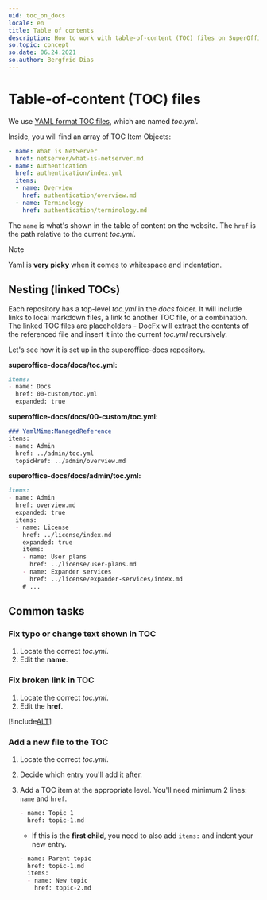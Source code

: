 ```yaml
---
uid: toc_on_docs
locale: en
title: Table of contents
description: How to work with table-of-content (TOC) files on SuperOfficeDocs
so.topic: concept
so.date: 06.24.2021
so.author: Bergfrid Dias
---
```


# Table-of-content (TOC) files

We use  [YAML format TOC files][1], which are named *toc.yml*.

Inside, you will find an array of TOC Item Objects:

```yml
- name: What is NetServer
  href: netserver/what-is-netserver.md
- name: Authentication
  href: authentication/index.yml
  items:
  - name: Overview
    href: authentication/overview.md
  - name: Terminology
    href: authentication/terminology.md
```

The `name` is what's shown in the table of content on the website.
The `href` is the path relative to the current *toc.yml*.

> [!NOTE]
> Yaml is **very picky** when it comes to whitespace and indentation.

## Nesting (linked TOCs)

Each repository has a top-level *toc.yml* in the *docs* folder. It will include links to local markdown files, a link to another TOC file, or a combination. The linked TOC files are placeholders - DocFx will extract the contents of the referenced file and insert it into the current *toc.yml* recursively.

Let's see how it is set up in the superoffice-docs repository.

**superoffice-docs/docs/toc.yml:**

```markdown
items:
- name: Docs
  href: 00-custom/toc.yml
  expanded: true
```

**superoffice-docs/docs/00-custom/toc.yml:**

```markdown
### YamlMime:ManagedReference
items:
- name: Admin
  href: ../admin/toc.yml
  topicHref: ../admin/overview.md
```

**superoffice-docs/docs/admin/toc.yml:**

```markdown
items:
- name: Admin
  href: overview.md
  expanded: true
  items:
  - name: License
    href: ../license/index.md
    expanded: true
    items:
    - name: User plans
      href: ../license/user-plans.md
    - name: Expander services
      href: ../license/expander-services/index.md
    # ...
```

## Common tasks

### Fix typo or change text shown in TOC

1. Locate the correct *toc.yml*.
2. Edit the **name**.

### Fix broken link in TOC

1. Locate the correct *toc.yml*.
2. Edit the **href**.

[!include[ALT](includes/tip-check-link.md)]

### Add a new file to the TOC

1. Locate the correct *toc.yml*.
2. Decide which entry you'll add it after.
3. Add a TOC item at the appropriate level. You'll need minimum 2 lines: `name` and `href`.

    ```markdown
    - name: Topic 1
      href: topic-1.md
    ```

    * If this is the **first child**, you need to also add `items:` and indent your new entry.

    ```markdown
    - name: Parent topic
      href: topic-1.md
      items:
      - name: New topic
        href: topic-2.md
    ```

<!-- Referenced links -->
[1]: https://dotnet.github.io/docfx/tutorial/intro_toc.html
